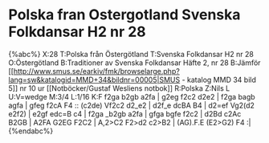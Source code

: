 # Polska fran Ostergotland Svenska Folkdansar H2 nr 28

{%abc%}
X:28
T:Polska från Östergötland
T:Svenska Folkdansar H2 nr 28
O:Östergötland
B:Traditioner av Svenska Folkdansar Häfte 2, nr 28
B:Jämför [[http://www.smus.se/earkiv/fmk/browselarge.php?lang=sw&katalogid=MMD+34&bildnr=00005|SMUS - katalog MMD 34 bild 5]] nr 10 ur [[Notböcker/Gustaf Wesliens notbok]] 
R:Polska
Z:Nils L
U:V=wedge
M:3/4
L:1/16
K:F
f2ga b2gb a2fa | g2eg f2c2 d2e2 | f2ga bagb agfa | gfeg f2cA F4 ::
(c2de) Vf2c2 d2_e2 | d2f_e dcBA B4 | d2=ef Vg2(d2 e2f2) | e2gf edc=B c4 |
f2ga _b2gb a2fa | gfga bgfe f2c2 | d2Bd c2Ac B2GB | A2FA G2EG F2C2 |
A,2>C2 F2>d2 c2>B2 | (AG).F.E (E2>G2) F4 :|
{%endabc%}

